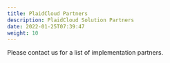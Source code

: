 ```yaml
---
title: PlaidCloud Partners
description: PlaidCloud Solution Partners
date: 2022-01-25T07:39:47
weight: 10
---
```


Please contact us for a list of implementation partners.